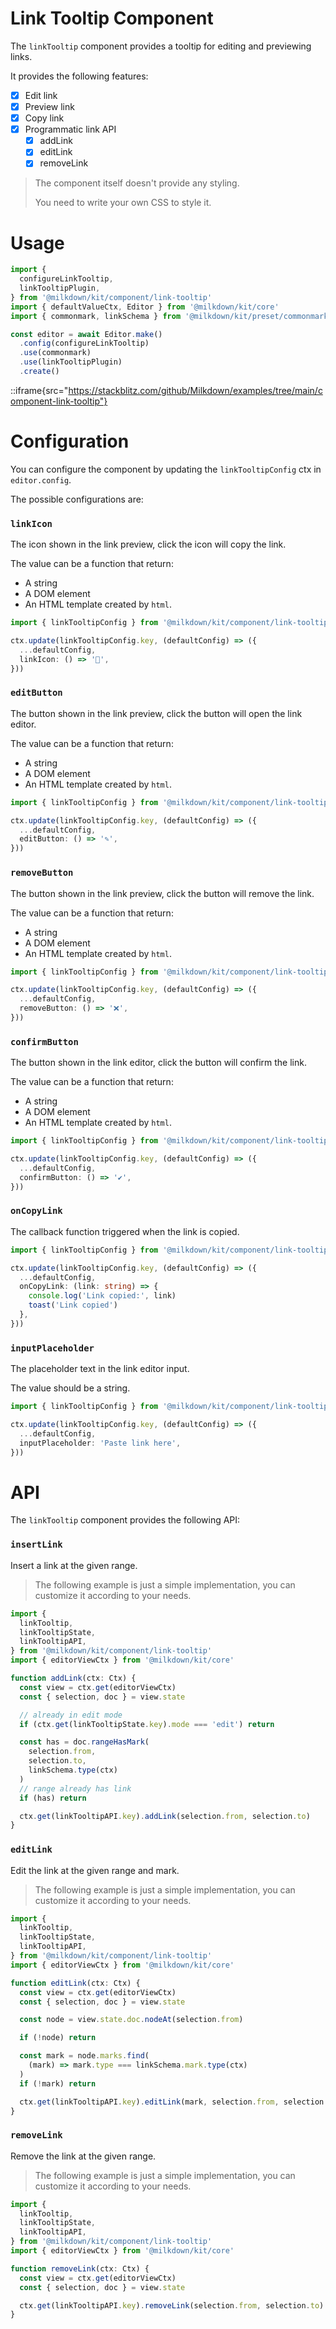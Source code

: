 # Link Tooltip Component

The `linkTooltip` component provides a tooltip for editing and previewing links.

It provides the following features:

- [x] Edit link
- [x] Preview link
- [x] Copy link
- [x] Programmatic link API
  - [x] addLink
  - [x] editLink
  - [x] removeLink

> The component itself doesn't provide any styling.
>
> You need to write your own CSS to style it.

# Usage

```typescript
import {
  configureLinkTooltip,
  linkTooltipPlugin,
} from '@milkdown/kit/component/link-tooltip'
import { defaultValueCtx, Editor } from '@milkdown/kit/core'
import { commonmark, linkSchema } from '@milkdown/kit/preset/commonmark'

const editor = await Editor.make()
  .config(configureLinkTooltip)
  .use(commonmark)
  .use(linkTooltipPlugin)
  .create()
```

::iframe{src="https://stackblitz.com/github/Milkdown/examples/tree/main/component-link-tooltip"}

# Configuration

You can configure the component by updating the `linkTooltipConfig` ctx in `editor.config`.

The possible configurations are:

### `linkIcon`

The icon shown in the link preview, click the icon will copy the link.

The value can be a function that return:

- A string
- A DOM element
- An HTML template created by `html`.

```typescript
import { linkTooltipConfig } from '@milkdown/kit/component/link-tooltip'

ctx.update(linkTooltipConfig.key, (defaultConfig) => ({
  ...defaultConfig,
  linkIcon: () => '🔗',
}))
```

### `editButton`

The button shown in the link preview, click the button will open the link editor.

The value can be a function that return:

- A string
- A DOM element
- An HTML template created by `html`.

```typescript
import { linkTooltipConfig } from '@milkdown/kit/component/link-tooltip'

ctx.update(linkTooltipConfig.key, (defaultConfig) => ({
  ...defaultConfig,
  editButton: () => '✎',
}))
```

### `removeButton`

The button shown in the link preview, click the button will remove the link.

The value can be a function that return:

- A string
- A DOM element
- An HTML template created by `html`.

```typescript
import { linkTooltipConfig } from '@milkdown/kit/component/link-tooltip'

ctx.update(linkTooltipConfig.key, (defaultConfig) => ({
  ...defaultConfig,
  removeButton: () => '❌',
}))
```

### `confirmButton`

The button shown in the link editor, click the button will confirm the link.

The value can be a function that return:

- A string
- A DOM element
- An HTML template created by `html`.

```typescript
import { linkTooltipConfig } from '@milkdown/kit/component/link-tooltip'

ctx.update(linkTooltipConfig.key, (defaultConfig) => ({
  ...defaultConfig,
  confirmButton: () => '✔️',
}))
```

### `onCopyLink`

The callback function triggered when the link is copied.

```typescript
import { linkTooltipConfig } from '@milkdown/kit/component/link-tooltip'

ctx.update(linkTooltipConfig.key, (defaultConfig) => ({
  ...defaultConfig,
  onCopyLink: (link: string) => {
    console.log('Link copied:', link)
    toast('Link copied')
  },
}))
```

### `inputPlaceholder`

The placeholder text in the link editor input.

The value should be a string.

```typescript
import { linkTooltipConfig } from '@milkdown/kit/component/link-tooltip'

ctx.update(linkTooltipConfig.key, (defaultConfig) => ({
  ...defaultConfig,
  inputPlaceholder: 'Paste link here',
}))
```

# API

The `linkTooltip` component provides the following API:

### `insertLink`

Insert a link at the given range.

> The following example is just a simple implementation, you can customize it according to your needs.

```typescript
import {
  linkTooltip,
  linkTooltipState,
  linkTooltipAPI,
} from '@milkdown/kit/component/link-tooltip'
import { editorViewCtx } from '@milkdown/kit/core'

function addLink(ctx: Ctx) {
  const view = ctx.get(editorViewCtx)
  const { selection, doc } = view.state

  // already in edit mode
  if (ctx.get(linkTooltipState.key).mode === 'edit') return

  const has = doc.rangeHasMark(
    selection.from,
    selection.to,
    linkSchema.type(ctx)
  )
  // range already has link
  if (has) return

  ctx.get(linkTooltipAPI.key).addLink(selection.from, selection.to)
}
```

### `editLink`

Edit the link at the given range and mark.

> The following example is just a simple implementation, you can customize it according to your needs.

```typescript
import {
  linkTooltip,
  linkTooltipState,
  linkTooltipAPI,
} from '@milkdown/kit/component/link-tooltip'
import { editorViewCtx } from '@milkdown/kit/core'

function editLink(ctx: Ctx) {
  const view = ctx.get(editorViewCtx)
  const { selection, doc } = view.state

  const node = view.state.doc.nodeAt(selection.from)

  if (!node) return

  const mark = node.marks.find(
    (mark) => mark.type === linkSchema.mark.type(ctx)
  )
  if (!mark) return

  ctx.get(linkTooltipAPI.key).editLink(mark, selection.from, selection.to)
}
```

### `removeLink`

Remove the link at the given range.

> The following example is just a simple implementation, you can customize it according to your needs.

```typescript
import {
  linkTooltip,
  linkTooltipState,
  linkTooltipAPI,
} from '@milkdown/kit/component/link-tooltip'
import { editorViewCtx } from '@milkdown/kit/core'

function removeLink(ctx: Ctx) {
  const view = ctx.get(editorViewCtx)
  const { selection, doc } = view.state

  ctx.get(linkTooltipAPI.key).removeLink(selection.from, selection.to)
}
```
